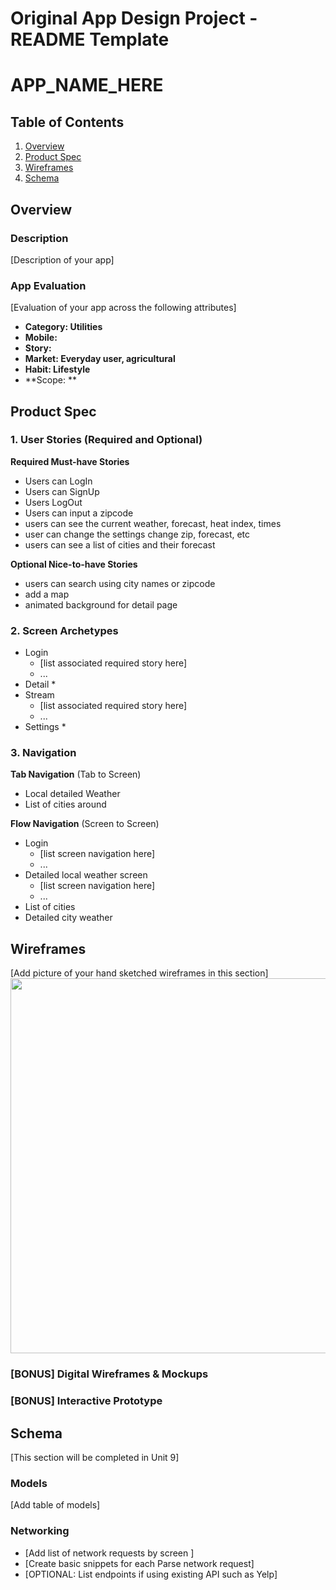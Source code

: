 Original App Design Project - README Template
===

# APP_NAME_HERE

## Table of Contents
1. [Overview](#Overview)
1. [Product Spec](#Product-Spec)
1. [Wireframes](#Wireframes)
2. [Schema](#Schema)

## Overview
### Description
[Description of your app]

### App Evaluation
[Evaluation of your app across the following attributes]
- **Category: Utilities**
- **Mobile:**
- **Story:**
- **Market: Everyday user, agricultural**
- **Habit: Lifestyle**
- **Scope: **

## Product Spec

### 1. User Stories (Required and Optional)

**Required Must-have Stories**

* Users can LogIn
* Users can SignUp
* Users LogOut
* Users can input a zipcode
* users can see the current weather, forecast, heat index, times
* user can change the settings change zip, forecast, etc
* users can see a list of cities and their forecast

**Optional Nice-to-have Stories**

* users can search using city names or zipcode
* add a map 
* animated background for detail page

### 2. Screen Archetypes

* Login
   * [list associated required story here]
   * ...
* Detail
   * 
* Stream
   * [list associated required story here]
   * ...
* Settings
   * 

### 3. Navigation

**Tab Navigation** (Tab to Screen)

* Local detailed Weather
* List of cities around

**Flow Navigation** (Screen to Screen)

* Login 
   * [list screen navigation here]
   * ...
* Detailed local weather screen
   * [list screen navigation here]
   * ...
* List of cities
* Detailed city weather 

## Wireframes
[Add picture of your hand sketched wireframes in this section]
<img src="YOUR_WIREFRAME_IMAGE_URL" width=600>

### [BONUS] Digital Wireframes & Mockups

### [BONUS] Interactive Prototype

## Schema 
[This section will be completed in Unit 9]
### Models
[Add table of models]
### Networking
- [Add list of network requests by screen ]
- [Create basic snippets for each Parse network request]
- [OPTIONAL: List endpoints if using existing API such as Yelp]
